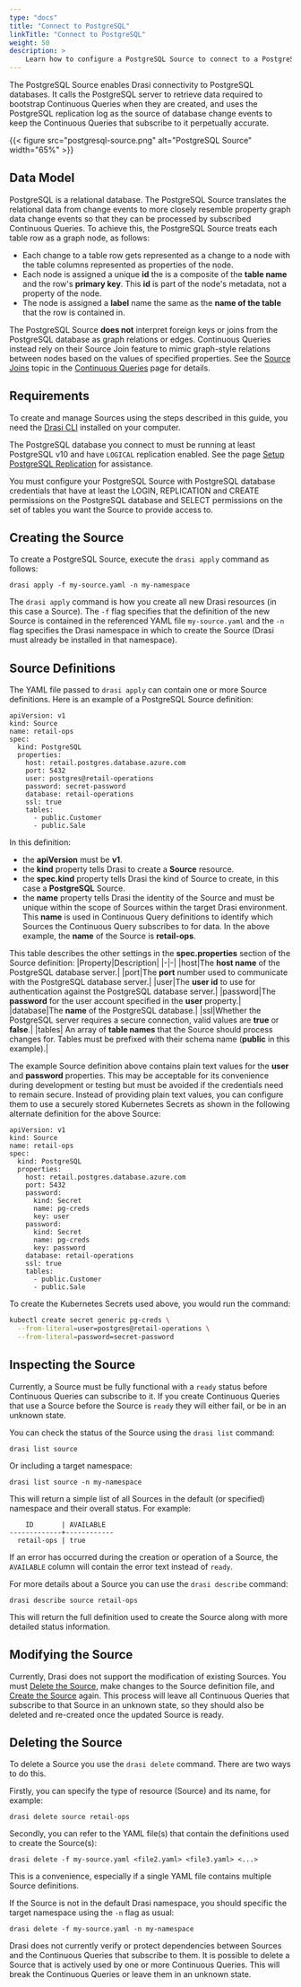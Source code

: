 ```yaml
---
type: "docs"
title: "Connect to PostgreSQL"
linkTitle: "Connect to PostgreSQL"
weight: 50
description: >
    Learn how to configure a PostgreSQL Source to connect to a PostgreSQL database
---
```


The PostgreSQL Source enables Drasi connectivity to PostgreSQL databases. It 
calls the PostgreSQL server to retrieve data required to bootstrap Continuous Queries when they are created, and uses the PostgreSQL replication log as the source of database change events to keep the Continuous Queries that subscribe to it perpetually accurate.

{{< figure src="postgresql-source.png" alt="PostgreSQL Source" width="65%" >}}

## Data Model
PostgreSQL is a relational database. The PostgreSQL Source translates the relational data from change events to more closely resemble property graph data change events so that they can be processed by subscribed Continuous Queries. To achieve this, the PostgreSQL Source treats each table row as a graph node, as follows:
- Each change to a table row gets represented as a change to a node with the table columns represented as properties of the node.
- Each node is assigned a unique **id** the is a composite of the **table name** and the row's **primary key**. This **id** is part of the node's metadata, not a property of the node.
- The node is assigned a **label** name the same as the **name of the table** that the row is contained in.

The PostgreSQL Source **does not** interpret foreign keys or joins from the PostgreSQL database as graph relations or edges. Continuous Queries instead rely on their Source Join feature to mimic graph-style relations between nodes based on the values of specified properties. See the [Source Joins](/concepts/continuous-queries/#sources) topic in the [Continuous Queries](/concepts/continuous-queries/) page for details. 

## Requirements
To create and manage Sources using the steps described in this guide, you need the [Drasi CLI](/reference/command-line-interface/) installed on your computer.

The PostgreSQL database you connect to must be running at least PostgreSQL v10 and have `LOGICAL` replication enabled. See the page [Setup PostgreSQL Replication](setup-postgresql-replication) for assistance.

You must configure your PostgreSQL Source with PostgreSQL database credentials that have at least the LOGIN, REPLICATION and CREATE permissions on the PostgreSQL database and SELECT permissions on the set of tables you want the Source to provide access to.
 
## Creating the Source
To create a PostgreSQL Source, execute the `drasi apply` command as follows:

```
drasi apply -f my-source.yaml -n my-namespace
```

The `drasi apply` command is how you create all new Drasi resources (in this case a Source). The `-f` flag specifies that the definition of the new Source is contained in the referenced YAML file `my-source.yaml` and the `-n` flag specifies the Drasi namespace in which to create the Source (Drasi must already be installed in that namespace).

## Source Definitions
The YAML file passed to `drasi apply` can contain one or more Source definitions. Here is an example of a PostgreSQL Source definition:

```
apiVersion: v1
kind: Source
name: retail-ops
spec:
  kind: PostgreSQL
  properties:
    host: retail.postgres.database.azure.com
    port: 5432
    user: postgres@retail-operations
    password: secret-password
    database: retail-operations
    ssl: true
    tables:
      - public.Customer
      - public.Sale
```

In this definition: 
- the **apiVersion** must be **v1**.
- the **kind** property tells Drasi to create a **Source** resource.
- the **spec.kind** property tells Drasi the kind of Source to create, in this case a **PostgreSQL** Source. 
- the **name** property tells Drasi the identity of the Source and must be unique within the scope of Sources within the target Drasi environment. This **name** is used in Continuous Query definitions to identify which Sources the Continuous Query subscribes to for data. In the above example, the **name** of the Source is **retail-ops**.

This table describes the other settings in the **spec.properties** section of the Source definition:
|Property|Description|
|-|-|
|host|The **host name** of the PostgreSQL database server.|
|port|The **port** number used to communicate with the PostgreSQL database server.|
|user|The **user id** to use for authentication against the PostgreSQL database server.|
|password|The **password** for the user account specified in the **user** property.|
|database|The **name** of the PostgreSQL database.|
|ssl|Whether the PostgreSQL server requires a secure connection, valid values are **true** or **false**.|
|tables| An array of **table names** that the Source should process changes for. Tables must be prefixed with their schema name (**public** in this example).|

The example Source definition above contains plain text values for the **user** and **password** properties. This may be acceptable for its convenience during development or testing but must be avoided if the credentials need to remain secure. Instead of providing plain text values, you can configure them to use a securely stored Kubernetes Secrets as shown in the following alternate definition for the above Source:


```
apiVersion: v1
kind: Source
name: retail-ops
spec:
  kind: PostgreSQL
  properties:
    host: retail.postgres.database.azure.com
    port: 5432
    password:
      kind: Secret
      name: pg-creds
      key: user
    password:
      kind: Secret
      name: pg-creds
      key: password
    database: retail-operations
    ssl: true
    tables:
      - public.Customer
      - public.Sale
```

To create the Kubernetes Secrets used above, you would run the command:

```bash
kubectl create secret generic pg-creds \
  --from-literal=user=postgres@retail-operations \
  --from-literal=password=secret-password
```

## Inspecting the Source
Currently, a Source must be fully functional with a `ready` status before Continuous Queries can subscribe to it. If you create Continuous Queries that use a Source before the Source is `ready` they will either fail, or be in an unknown state.

You can check the status of the Source using the `drasi list` command:

```
drasi list source
```

Or including a target namespace:

```
drasi list source -n my-namespace
```

This will return a simple list of all Sources in the default (or specified) namespace and their overall status. For example:

```
    ID       | AVAILABLE
-------------+------------
  retail-ops | true
```

If an error has occurred during the creation or operation of a Source, the `AVAILABLE` column will contain the error text instead of `ready`.

For more details about a Source you can use the `drasi describe` command:

```
drasi describe source retail-ops
```

This will return the full definition used to create the Source along with more detailed status information.

## Modifying the Source
Currently, Drasi does not support the modification of existing Sources. You must [Delete the Source](#deleting-a-source), make changes to the Source definition file, and [Create the Source](#creating-a-source) again. This process will leave all Continuous Queries that subscribe to that Source in an unknown state, so they should also be deleted and re-created once the updated Source is ready.

## Deleting the Source
To delete a Source you use the `drasi delete` command. There are two ways to do this. 

Firstly, you can specify the type of resource (Source) and its name, for example:

```
drasi delete source retail-ops
```

Secondly, you can refer to the YAML file(s) that contain the definitions used to create the Source(s):

```
drasi delete -f my-source.yaml <file2.yaml> <file3.yaml> <...>
```

This is a convenience, especially if a single YAML file contains multiple Source definitions. 

If the Source is not in the default Drasi namespace, you should specific the target namespace using the `-n` flag as usual:

```
drasi delete -f my-source.yaml -n my-namespace
```

Drasi does not currently verify or protect dependencies between Sources and the Continuous Queries that subscribe to them. It is possible to delete a Source that is actively used by one or more Continuous Queries. This will break the Continuous Queries or leave them in an unknown state.